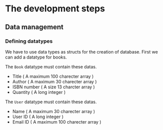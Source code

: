 # The development steps 

## Data management
### Defining datatypes 
We have to use data types as structs for the creation of database.
First we can add a datatype for books. 

The ```Book``` datatype must contain these datas.
- Title ( A maximum 100 charecter array ) 
- Author ( A maximum 30 charecter array )
- ISBN number ( A size 13 charcter array )
- Quantity ( A long integer )

The ```User``` datatype must contain these datas.

- Name ( A maximum 30 charecter array )
- User ID ( A long integer )
- Email ID ( A maximum 100 charecter array )

 